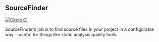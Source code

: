 ## SourceFinder

[![Circle CI](https://circleci.com/gh/apiology/source_finder.svg?style=svg)](https://circleci.com/gh/apiology/source_finder)

SourceFinder's job is to find source files in your project in a configurable way
--useful for things like static analysis quality tools.
